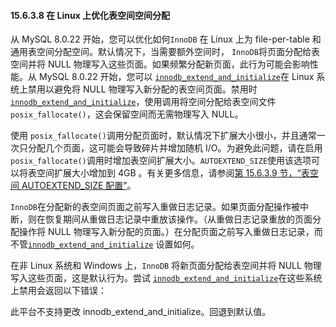 #### 15.6.3.8 在 Linux 上优化表空间空间分配



从 MySQL 8.0.22 开始，您可以优化如何`InnoDB` 在 Linux 上为 file-per-table 和通用表空间分配空间。默认情况下，当需要额外空间时， `InnoDB`将页面分配给表空间并将 NULL 物理写入这些页面。如果频繁分配新页面，此行为可能会影响性能。从 MySQL 8.0.22 开始，您可以 [`innodb_extend_and_initialize`](https://dev.mysql.com/doc/refman/8.0/en/innodb-parameters.html#sysvar_innodb_extend_and_initialize)在 Linux 系统上禁用以避免将 NULL 物理写入新分配的表空间页面。禁用时 [`innodb_extend_and_initialize`](https://dev.mysql.com/doc/refman/8.0/en/innodb-parameters.html#sysvar_innodb_extend_and_initialize)，使用调用将空间分配给表空间文件 `posix_fallocate()`，这会保留空间而无需物理写入 NULL。

使用 `posix_fallocate()`调用分配页面时，默认情况下扩展大小很小，并且通常一次只分配几个页面，这可能会导致碎片并增加随机 I/O。为避免此问题，请在启用`posix_fallocate()`调用时增加表空间扩展大小。`AUTOEXTEND_SIZE`使用该选项可以将表空间扩展大小增加到 4GB 。有关更多信息，请参阅[第 15.6.3.9 节，“表空间 AUTOEXTEND_SIZE 配置”](https://dev.mysql.com/doc/refman/8.0/en/innodb-tablespace-autoextend-size.html)。

`InnoDB`在分配新的表空间页面之前写入重做日志记录。如果页面分配操作被中断，则在恢复期间从重做日志记录中重放该操作。（从重做日志记录重放的页面分配操作将 NULL 物理写入新分配的页面。）在分配页面之前写入重做日志记录，而不管[`innodb_extend_and_initialize`](https://dev.mysql.com/doc/refman/8.0/en/innodb-parameters.html#sysvar_innodb_extend_and_initialize) 设置如何。

在非 Linux 系统和 Windows 上，`InnoDB` 将新页面分配给表空间并将 NULL 物理写入这些页面，这是默认行为。尝试 [`innodb_extend_and_initialize`](https://dev.mysql.com/doc/refman/8.0/en/innodb-parameters.html#sysvar_innodb_extend_and_initialize)在这些系统上禁用会返回以下错误：

此平台不支持更改 innodb_extend_and_initialize。回退到默认值。